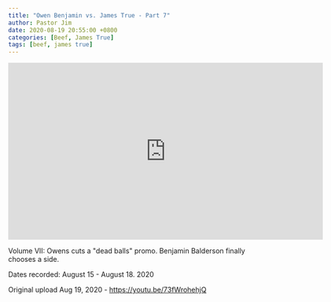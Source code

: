 ```yaml
---
title: "Owen Benjamin vs. James True - Part 7"
author: Pastor Jim
date: 2020-08-19 20:55:00 +0800
categories: [Beef, James True]
tags: [beef, james true]
---
```


<iframe width="640" height="360" scrolling="no" frameborder="0" style="border: none;" src="https://www.bitchute.com/embed/yVUxWtqVvi6L/"></iframe>

Volume VII: Owens cuts a "dead balls" promo. Benjamin Balderson finally chooses a side.

Dates recorded: August 15 - August 18. 2020

Original upload Aug 19, 2020 - https://youtu.be/73fWrohehjQ